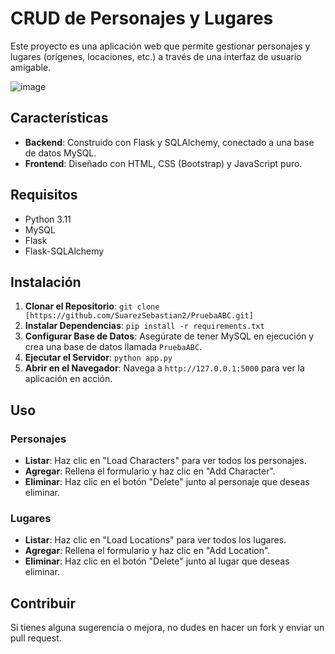 # CRUD de Personajes y Lugares

Este proyecto es una aplicación web que permite gestionar personajes y lugares (orígenes, locaciones, etc.) a través de una interfaz de usuario amigable.

![image](https://github.com/SuarezSebastian2/PruebaABC/assets/78248849/9c4ba9dd-d81c-4204-84ba-0b72b661ae36)


## Características

- **Backend**: Construido con Flask y SQLAlchemy, conectado a una base de datos MySQL.
- **Frontend**: Diseñado con HTML, CSS (Bootstrap) y JavaScript puro.

## Requisitos

- Python 3.11
- MySQL
- Flask
- Flask-SQLAlchemy

## Instalación

1. **Clonar el Repositorio**: `git clone [https://github.com/SuarezSebastian2/PruebaABC.git]`
2. **Instalar Dependencias**: `pip install -r requirements.txt`
3. **Configurar Base de Datos**: Asegúrate de tener MySQL en ejecución y crea una base de datos llamada `PruebaABC`.
4. **Ejecutar el Servidor**: `python app.py`
5. **Abrir en el Navegador**: Navega a `http://127.0.0.1:5000` para ver la aplicación en acción.

## Uso

### Personajes

- **Listar**: Haz clic en "Load Characters" para ver todos los personajes.
- **Agregar**: Rellena el formulario y haz clic en "Add Character".
- **Eliminar**: Haz clic en el botón "Delete" junto al personaje que deseas eliminar.

### Lugares

- **Listar**: Haz clic en "Load Locations" para ver todos los lugares.
- **Agregar**: Rellena el formulario y haz clic en "Add Location".
- **Eliminar**: Haz clic en el botón "Delete" junto al lugar que deseas eliminar.

## Contribuir

Si tienes alguna sugerencia o mejora, no dudes en hacer un fork y enviar un pull request.


